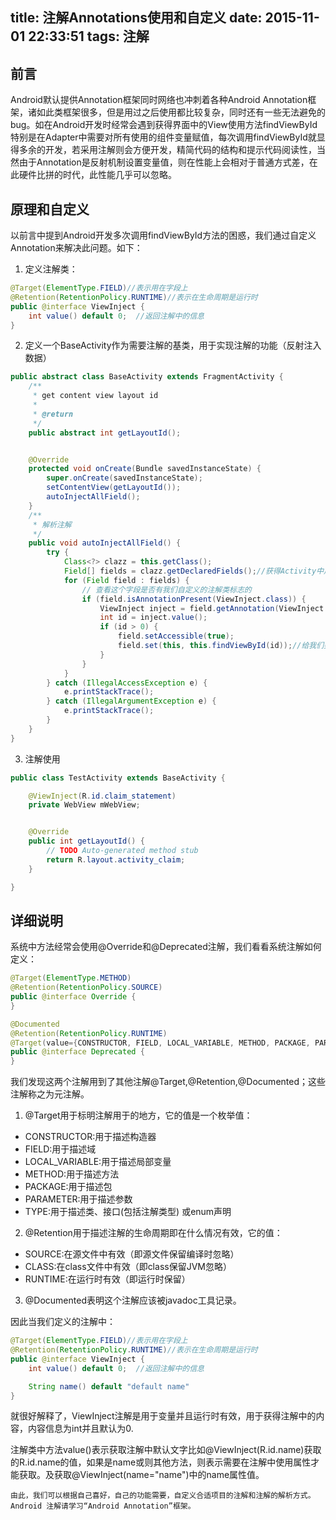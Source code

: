 title: 注解Annotations使用和自定义
date: 2015-11-01 22:33:51
tags: 注解
---
## 前言
Android默认提供Annotation框架同时网络也冲刺着各种Android Annotation框架，诸如此类框架很多，但是用过之后使用都比较复杂，同时还有一些无法避免的bug。如在Android开发时经常会遇到获得界面中的View使用方法findViewById特别是在Adapter中需要对所有使用的组件变量赋值，每次调用findViewById就显得多余的开发，若采用注解则会方便开发，精简代码的结构和提示代码阅读性，当然由于Annotation是反射机制设置变量值，则在性能上会相对于普通方式差，在此硬件比拼的时代，此性能几乎可以忽略。

<!--more-->
## 原理和自定义
以前言中提到Android开发多次调用findViewById方法的困惑，我们通过自定义Annotation来解决此问题。如下：
1. 定义注解类：
``` java
@Target(ElementType.FIELD)//表示用在字段上  
@Retention(RetentionPolicy.RUNTIME)//表示在生命周期是运行时  
public @interface ViewInject {  
    int value() default 0;  //返回注解中的信息
}  
```

2. 定义一个BaseActivity作为需要注解的基类，用于实现注解的功能（反射注入数据）
``` java
public abstract class BaseActivity extends FragmentActivity {  
    /**
     * get content view layout id
     *  
     * @return
     */  
    public abstract int getLayoutId();  


    @Override  
    protected void onCreate(Bundle savedInstanceState) {  
        super.onCreate(savedInstanceState);  
        setContentView(getLayoutId());  
        autoInjectAllField();  
    }  
    /**
     * 解析注解
     */  
    public void autoInjectAllField() {  
        try {  
            Class<?> clazz = this.getClass();  
            Field[] fields = clazz.getDeclaredFields();//获得Activity中声明的字段  
            for (Field field : fields) {  
                // 查看这个字段是否有我们自定义的注解类标志的  
                if (field.isAnnotationPresent(ViewInject.class)) {  
                    ViewInject inject = field.getAnnotation(ViewInject.class);  
                    int id = inject.value();  
                    if (id > 0) {  
                        field.setAccessible(true);  
                        field.set(this, this.findViewById(id));//给我们要找的字段设置值  
                    }  
                }  
            }  
        } catch (IllegalAccessException e) {  
            e.printStackTrace();  
        } catch (IllegalArgumentException e) {  
            e.printStackTrace();  
        }  
    }  
}  
```
3. 注解使用

``` java
public class TestActivity extends BaseActivity {  

    @ViewInject(R.id.claim_statement)  
    private WebView mWebView;  


    @Override  
    public int getLayoutId() {  
        // TODO Auto-generated method stub  
        return R.layout.activity_claim;  
    }  

}  
```

## 详细说明

系统中方法经常会使用@Override和@Deprecated注解，我们看看系统注解如何定义：
``` java
@Target(ElementType.METHOD)
@Retention(RetentionPolicy.SOURCE)
public @interface Override {
}

@Documented
@Retention(RetentionPolicy.RUNTIME)
@Target(value={CONSTRUCTOR, FIELD, LOCAL_VARIABLE, METHOD, PACKAGE, PARAMETER, TYPE})
public @interface Deprecated {
}
```
我们发现这两个注解用到了其他注解@Target,@Retention,@Documented；这些注解称之为元注解。<br>
1. @Target用于标明注解用于的地方，它的值是一个枚举值：
  * CONSTRUCTOR:用于描述构造器
  * FIELD:用于描述域
  * LOCAL_VARIABLE:用于描述局部变量
  * METHOD:用于描述方法
  * PACKAGE:用于描述包
  * PARAMETER:用于描述参数
  * TYPE:用于描述类、接口(包括注解类型) 或enum声明
2. @Retention用于描述注解的生命周期即在什么情况有效，它的值：
  * SOURCE:在源文件中有效（即源文件保留编译时忽略）
  * CLASS:在class文件中有效（即class保留JVM忽略）
  * RUNTIME:在运行时有效（即运行时保留）

3. @Documented表明这个注解应该被javadoc工具记录。

因此当我们定义的注解中：
``` java
@Target(ElementType.FIELD)//表示用在字段上  
@Retention(RetentionPolicy.RUNTIME)//表示在生命周期是运行时  
public @interface ViewInject {  
    int value() default 0;  //返回注解中的信息

    String name() default "default name"
}  
```
就很好解释了，ViewInject注解是用于变量并且运行时有效，用于获得注解中的内容，内容信息为int并且默认为0.<br>

注解类中方法value()表示获取注解中默认文字比如@ViewInject(R.id.name)获取的R.id.name的值，如果是name或则其他方法，则表示需要在注解中使用属性才能获取。及获取@ViewInject(name="name")中的name属性值。<br>
``` text
由此，我们可以根据自己喜好，自己的功能需要，自定义合适项目的注解和注解的解析方式。
Android 注解请学习“Android Annotation”框架。
```

